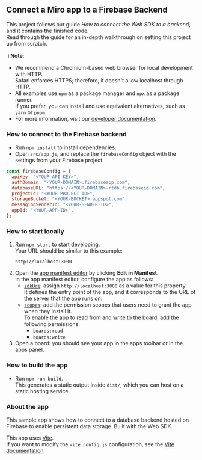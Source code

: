 ## Connect a Miro app to a Firebase Backend

This project follows our guide _How to connect the Web SDK to a backend_, and it contains the finished code.\
Read through the guide for an in-depth walkthrough on setting this project up from scratch.

**&nbsp;ℹ&nbsp;Note**:

- We recommend a Chromium-based web browser for local development with HTTP. \
  Safari enforces HTTPS; therefore, it doesn't allow localhost through HTTP.
- All examples use `npm` as a package manager and `npx` as a package runner. \
  If you prefer, you can install and use equivalent alternatives, such as `yarn` or `pnpm`.
- For more information, visit our [developer documentation](https://developers.miro.com).

### How to connect to the Firebase backend

- Run `npm install` to install dependencies.
- Open `src/app.js`, and replace the `firebaseConfig` object with the settings from your Firebase project.

```js
const firebaseConfig = {
  apiKey: "<YOUR-API-KEY>",
  authDomain: "<YOUR-DOMAIN>.firebaseapp.com",
  databaseURL: "https://<YOUR-DOMAIN>-rtdb.firebaseio.com",
  projectId: "<YOUR-PROJECT-ID>",
  storageBucket: "<YOUR-BUCKET>.appspot.com",
  messagingSenderId: "<YOUR-SENDER-ID>",
  appId: "<YOUR-APP-ID>",
};
```

### How to start locally

1. Run `npm start` to start developing. \
   Your URL should be similar to this example:
   ```
   http://localhost:3000
   ```
2. Open the [app manifest editor](https://developers.miro.com/docs/manually-create-an-app#step-2-configure-your-app-in-miro) by clicking **Edit in Manifest**. \
   In the app manifest editor, configure the app as follows:
   - [`sdkUri`](https://developers.miro.com/docs/app-manifest#sdkuri): assign `http://localhost:3000` as a value for this property. \
     It defines the entry point of the app, and it corresponds to the URL of the server that the app runs on.
   - [`scopes`](https://developers.miro.com/docs/app-manifest#scopes): add the permission scopes that users need to grant the app when they install it. \
     To enable the app to read from and write to the board, add the following permissions:
     - `boards:read`
     - `boards:write`
3. Open a board: you should see your app in the apps toolbar or in the apps panel.

### How to build the app

- Run `npm run build`. \
  This generates a static output inside `dist/`, which you can host on a static hosting service.

### About the app

This sample app shows how to connect to a database backend hosted on Firebase to enable persistent data storage. Built with the Web SDK.

This app uses [Vite](https://vitejs.dev/). \
If you want to modify the `vite.config.js` configuration, see the [Vite documentation](https://vitejs.dev/guide/).
